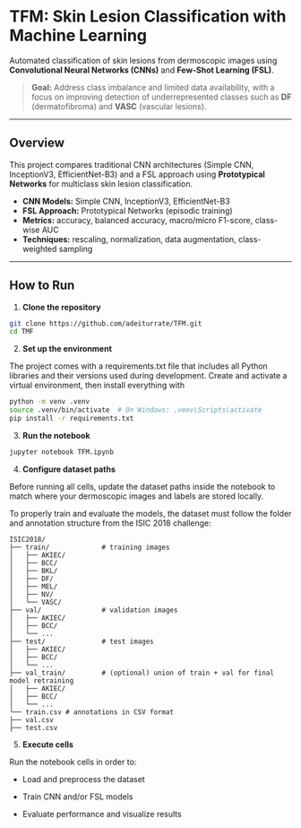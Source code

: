 # TFM: Skin Lesion Classification with Machine Learning

Automated classification of skin lesions from dermoscopic images using **Convolutional Neural Networks (CNNs)** and **Few-Shot Learning (FSL)**.

> **Goal:** Address class imbalance and limited data availability, with a focus on improving detection of underrepresented classes such as **DF** (dermatofibroma) and **VASC** (vascular lesions).

---

## Overview
This project compares traditional CNN architectures (Simple CNN, InceptionV3, EfficientNet-B3) and a FSL approach using **Prototypical Networks** for multiclass skin lesion classification.

- **CNN Models:** Simple CNN, InceptionV3, EfficientNet-B3  
- **FSL Approach:** Prototypical Networks (episodic training)  
- **Metrics:** accuracy, balanced accuracy, macro/micro F1-score, class-wise AUC  
- **Techniques:** rescaling, normalization, data augmentation, class-weighted sampling

---

## How to Run

1. **Clone the repository**
```bash
git clone https://github.com/adeiturrate/TFM.git
cd TMF
````

2. **Set up the environment**

The project comes with a requirements.txt file that includes all Python libraries and their versions used during development.
Create and activate a virtual environment, then install everything with
```bash
python -m venv .venv
source .venv/bin/activate  # On Windows: .venv\Scripts\activate
pip install -r requirements.txt
```
3. **Run the notebook**
```bash
jupyter notebook TFM.ipynb
```

4. **Configure dataset paths**

Before running all cells, update the dataset paths inside the notebook to match where your dermoscopic images and labels are stored locally.

To properly train and evaluate the models, the dataset must follow the folder and annotation structure from the ISIC 2018 challenge:

```
ISIC2018/
├── train/             # training images
│   ├── AKIEC/
│   ├── BCC/
│   ├── BKL/
│   ├── DF/
│   ├── MEL/
│   ├── NV/
│   └── VASC/
├── val/               # validation images
│   ├── AKIEC/
│   ├── BCC/
│   └── ...
├── test/              # test images
│   ├── AKIEC/
│   ├── BCC/
│   └── ...
├── val_train/         # (optional) union of train + val for final model retraining
│   ├── AKIEC/
│   ├── BCC/
│   └── ...
└── train.csv # annotations in CSV format
├── val.csv
├── test.csv
```

5. **Execute cells**

Run the notebook cells in order to:

- Load and preprocess the dataset

- Train CNN and/or FSL models

- Evaluate performance and visualize results
